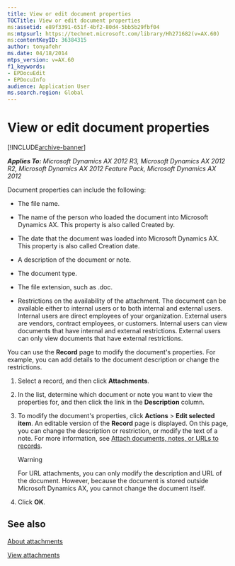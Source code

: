 ```yaml
---
title: View or edit document properties
TOCTitle: View or edit document properties
ms:assetid: e89f3391-651f-4bf2-80d4-5bb5b29fbf04
ms:mtpsurl: https://technet.microsoft.com/library/Hh271682(v=AX.60)
ms:contentKeyID: 36384315
author: tonyafehr
ms.date: 04/18/2014
mtps_version: v=AX.60
f1_keywords:
- EPDocuEdit
- EPDocuInfo
audience: Application User
ms.search.region: Global
---
```


# View or edit document properties 


[!INCLUDE[archive-banner](includes/archive-banner.md)]


_**Applies To:** Microsoft Dynamics AX 2012 R3, Microsoft Dynamics AX 2012 R2, Microsoft Dynamics AX 2012 Feature Pack, Microsoft Dynamics AX 2012_

Document properties can include the following:

  - The file name.

  - The name of the person who loaded the document into Microsoft Dynamics AX. This property is also called Created by.

  - The date that the document was loaded into Microsoft Dynamics AX. This property is also called Creation date.

  - A description of the document or note.

  - The document type.

  - The file extension, such as .doc.

  - Restrictions on the availability of the attachment. The document can be available either to internal users or to both internal and external users. Internal users are direct employees of your organization. External users are vendors, contract employees, or customers. Internal users can view documents that have internal and external restrictions. External users can only view documents that have external restrictions.

You can use the **Record** page to modify the document's properties. For example, you can add details to the document description or change the restrictions.

1.  Select a record, and then click **Attachments**.

2.  In the list, determine which document or note you want to view the properties for, and then click the link in the **Description** column.

3.  To modify the document's properties, click **Actions** \> **Edit selected item**. An editable version of the **Record** page is displayed. On this page, you can change the description or restriction, or modify the text of a note. For more information, see [Attach documents, notes, or URLs to records](attach-documents-notes-or-urls-to-records.md).
    

    > [!WARNING]
    > <P>For URL attachments, you can only modify the description and URL of the document. However, because the document is stored outside Microsoft Dynamics AX, you cannot change the document itself.</P>



4.  Click **OK**.

## See also

[About attachments](about-attachments.md)

[View attachments](view-attachments.md)

  



